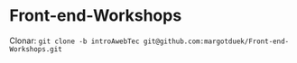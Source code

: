 # Front-end-Workshops

Clonar:
```git clone -b introAwebTec git@github.com:margotduek/Front-end-Workshops.git```